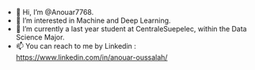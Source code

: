 - 👋 Hi, I’m @Anouar7768.
- 👀 I’m interested in Machine and Deep Learning.
- 🌱 I’m currently a last year student at CentraleSuepelec, within the Data Science Major.
- 📫  You can reach to me by Linkedin : https://www.linkedin.com/in/anouar-oussalah/

<!---
Anouar7768/Anouar7768 is a ✨ special ✨ repository because its `README.md` (this file) appears on your GitHub profile.
You can click the Preview link to take a look at your changes.
--->
